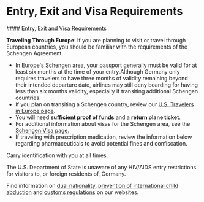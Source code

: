 # Entry, Exit and Visa Requirements

[#### Entry, Exit and Visa Requirements](javascript:void(0); "Entry, Exit and Visa Requirements")

**Traveling Through Europe**: If you are planning to visit or travel through European countries, you should be familiar with the requirements of the Schengen Agreement.

* In Europe's [Schengen area](https://travel.state.gov/content/travel/en/international-travel/before-you-go/travelers-with-special-considerations/US_Travelers_in_Europes_Schengen_Area.html), your passport generally must be valid for at least six months at the time of your entry.Although Germany only requires travelers to have three months of validity remaining beyond their intended departure date, airlines may still deny boarding for having less than six months validity, especially if transiting additional Schengen countries.
* If you plan on transiting a Schengen country, review our [U.S. Travelers in Europe page](https://travel.state.gov/content/travel/en/international-travel/before-you-go/travelers-with-special-considerations/schengen.html).
* You will need **sufficient proof of funds** and a **return plane ticket**.
* For additional information about visas for the Schengen area, see the [Schengen Visa page.](https://www.schengenvisainfo.com/schengen-visa-countries-list/)
* If traveling with prescription medication, review the information below regarding pharmaceuticals to avoid potential fines and confiscation.

Carry identification with you at all times.

The U.S. Department of State is unaware of any HIV/AIDS entry restrictions for visitors to, or foreign residents of, Germany.

Find information on [dual nationality](https://travel.state.gov/content/travel/en/international-travel/before-you-go/travelers-with-special-considerations/Dual-Nationality-Travelers.html "http://travel.state.gov/travel/cis_pa_tw/cis/cis_1753.html"), [prevention of international child abduction](https://travel.state.gov/content/childabduction/en/preventing.html "http://travel.state.gov/abduction/prevention/prevention_560.html") and [customs regulations](https://travel.state.gov/content/passports/en/go/customs.html) on our websites.